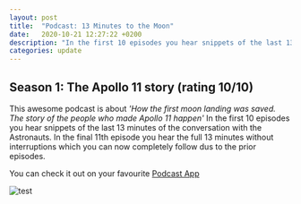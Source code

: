 ```yaml
---
layout: post
title:  "Podcast: 13 Minutes to the Moon"
date:   2020-10-21 12:27:22 +0200
description: "In the first 10 episodes you hear snippets of the last 13 minutes of the conversation with the Astronauts. "
categories: update
---
```

## Season 1: The Apollo 11 story (rating 10/10)
 
This awesome podcast is about _'How the first moon landing was saved. The story of the people who made Apollo 11 happen'_
In the first 10 episodes you hear snippets of the last 13 minutes of the conversation with the Astronauts. In the final 11th episode you hear the full 13 minutes without interruptions which you can now completely follow dus to the prior episodes. 

You can check it out on your favourite [Podcast App](https://podcasts.apple.com/us/podcast/13-minutes-to-the-moon/id1459657136)

![test](/13_min_moon.jpeg)